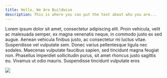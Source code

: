 ```yaml
---
title: Hello, We Are Buildwise
description: This is where you can put the text about who you are...
---
```

Lorem ipsum dolor sit amet, consectetur adipiscing elit. Proin vehicula, velit ac malesuada semper, ex magna venenatis neque, in commodo justo ex sed augue. Aenean vehicula finibus justo, ac consectetur mi luctus vitae. Suspendisse vel vulputate sem. Donec varius pellentesque ligula nec sodales. Maecenas vulputate faucibus sapien, sed tincidunt magna feugiat non. Phasellus imperdiet sollicitudin purus, sit amet rhoncus justo sagittis eu. Vivamus ut odio mauris. Suspendisse tincidunt vulputate eros

![](/img/logo.png)